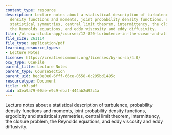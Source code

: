 ```yaml
---
content_type: resource
description: Lecture notes about a statistical description of turbulence, probability
  density functions and moments, joint probability density functions, ergodicity and
  statistical symmetries, central limit theorem, intermittency, the closure problem,
  the Reynolds equations, and eddy viscosity and eddy diffusivity.
file: /ol-ocw-studio-app/courses/12-820-turbulence-in-the-ocean-and-atmosphere-spring-2006/a3ea9a7900aee9c9ebaf444ab2d92c1a_ch3.pdf
file_size: 261114
file_type: application/pdf
learning_resource_types:
- Lecture Notes
license: https://creativecommons.org/licenses/by-nc-sa/4.0/
ocw_type: OCWFile
parent_title: Lecture Notes
parent_type: CourseSection
parent_uid: bec8e0e6-6fff-66ce-0558-0c295bd1495c
resourcetype: Document
title: ch3.pdf
uid: a3ea9a79-00ae-e9c9-ebaf-444ab2d92c1a
---
```

Lecture notes about a statistical description of turbulence, probability density functions and moments, joint probability density functions, ergodicity and statistical symmetries, central limit theorem, intermittency, the closure problem, the Reynolds equations, and eddy viscosity and eddy diffusivity.
